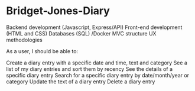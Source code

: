 # Bridget-Jones-Diary

Backend development (Javascript, Express/API)
Front-end development (HTML and CSS)
Databases (SQL) /Docker
MVC structure
UX methodologies

As a user, I should be able to:

Create a diary entry with a specific date and time, text and category
See a list of my diary entries and sort them by recency
See the details of a specific diary entry
Search for a specific diary entry by date/month/year or category
Update the text of a diary entry
Delete a diary entry
